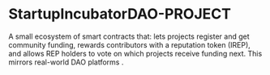 # StartupIncubatorDAO-PROJECT
A small ecosystem of smart contracts that:  lets projects register and get community funding,  rewards contributors with a reputation token (IREP),  and allows REP holders to vote on which projects receive funding next.  This mirrors real-world DAO platforms .
